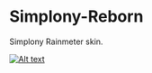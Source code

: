 # Simplony-Reborn
Simplony Rainmeter skin.

[![Alt text](https://img.youtube.com/vi/SDmpKn8cH3w/0.jpg)](https://www.youtube.com/watch?v=SDmpKn8cH3w)
